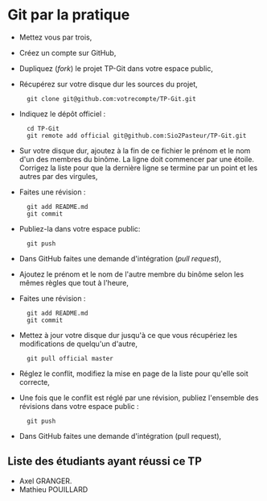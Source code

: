 ﻿Git par la pratique
===================

* Mettez vous par trois,
* Créez un compte sur GitHub,
* Dupliquez (*fork*) le projet TP-Git dans votre espace public,
* Récupérez sur votre disque dur les sources du projet,

        git clone git@github.com:votrecompte/TP-Git.git

* Indiquez le dépôt officiel :

        cd TP-Git
        git remote add official git@github.com:Sio2Pasteur/TP-Git.git 

* Sur votre disque dur, ajoutez à la fin de ce fichier le prénom et le nom d'un des membres du binôme. La ligne doit commencer par une étoile. Corrigez la liste pour que la dernière ligne se termine par un point et les autres par des virgules,
* Faites une révision :

        git add README.md
        git commit

* Publiez-la dans votre espace public:

        git push

* Dans GitHub faites une demande d'intégration (*pull request*),
* Ajoutez le prénom et le nom de l'autre membre du binôme selon les mêmes règles que tout à l'heure,
* Faites une révision :

        git add README.md
        git commit

* Mettez à jour votre disque dur jusqu'à ce que vous récupériez les modifications de quelqu'un d'autre,

        git pull official master

* Réglez le conflit, modifiez la mise en page de la liste pour qu'elle soit correcte,
* Une fois que le conflit est réglé par une révision, publiez l'ensemble des révisions dans votre espace public :

        git push

* Dans GitHub faites une demande d'intégration (pull request),

Liste des étudiants ayant réussi ce TP
--------------------------------------

* Axel GRANGER.
* Mathieu POUILLARD
